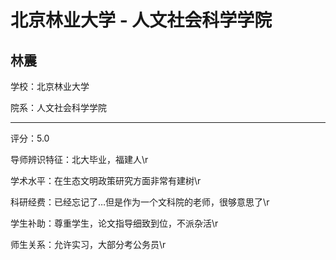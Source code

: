 # 北京林业大学 - 人文社会科学学院

## 林震

学校：北京林业大学

院系：人文社会科学学院

* * *

评分：5.0

导师辨识特征：北大毕业，福建人\r

学术水平：在生态文明政策研究方面非常有建树\r

科研经费：已经忘记了…但是作为一个文科院的老师，很够意思了\r

学生补助：尊重学生，论文指导细致到位，不派杂活\r

师生关系：允许实习，大部分考公务员\r